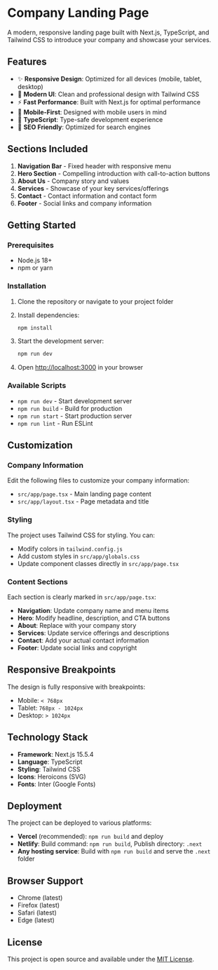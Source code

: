 # Company Landing Page

A modern, responsive landing page built with Next.js, TypeScript, and Tailwind CSS to introduce your company and showcase your services.

## Features

- ✨ **Responsive Design**: Optimized for all devices (mobile, tablet, desktop)
- 🎨 **Modern UI**: Clean and professional design with Tailwind CSS
- ⚡ **Fast Performance**: Built with Next.js for optimal performance
- 📱 **Mobile-First**: Designed with mobile users in mind
- 🔧 **TypeScript**: Type-safe development experience
- 🎯 **SEO Friendly**: Optimized for search engines

## Sections Included

1. **Navigation Bar** - Fixed header with responsive menu
2. **Hero Section** - Compelling introduction with call-to-action buttons
3. **About Us** - Company story and values
4. **Services** - Showcase of your key services/offerings
5. **Contact** - Contact information and contact form
6. **Footer** - Social links and company information

## Getting Started

### Prerequisites

- Node.js 18+ 
- npm or yarn

### Installation

1. Clone the repository or navigate to your project folder
2. Install dependencies:
   ```bash
   npm install
   ```

3. Start the development server:
   ```bash
   npm run dev
   ```

4. Open [http://localhost:3000](http://localhost:3001) in your browser

### Available Scripts

- `npm run dev` - Start development server
- `npm run build` - Build for production
- `npm run start` - Start production server
- `npm run lint` - Run ESLint

## Customization

### Company Information

Edit the following files to customize your company information:

- `src/app/page.tsx` - Main landing page content
- `src/app/layout.tsx` - Page metadata and title

### Styling

The project uses Tailwind CSS for styling. You can:

- Modify colors in `tailwind.config.js`
- Add custom styles in `src/app/globals.css`
- Update component classes directly in `src/app/page.tsx`

### Content Sections

Each section is clearly marked in `src/app/page.tsx`:

- **Navigation**: Update company name and menu items
- **Hero**: Modify headline, description, and CTA buttons
- **About**: Replace with your company story
- **Services**: Update service offerings and descriptions
- **Contact**: Add your actual contact information
- **Footer**: Update social links and copyright

## Responsive Breakpoints

The design is fully responsive with breakpoints:

- Mobile: `< 768px`
- Tablet: `768px - 1024px`
- Desktop: `> 1024px`

## Technology Stack

- **Framework**: Next.js 15.5.4
- **Language**: TypeScript
- **Styling**: Tailwind CSS
- **Icons**: Heroicons (SVG)
- **Fonts**: Inter (Google Fonts)

## Deployment

The project can be deployed to various platforms:

- **Vercel** (recommended): `npm run build` and deploy
- **Netlify**: Build command: `npm run build`, Publish directory: `.next`
- **Any hosting service**: Build with `npm run build` and serve the `.next` folder

## Browser Support

- Chrome (latest)
- Firefox (latest)
- Safari (latest)
- Edge (latest)

## License

This project is open source and available under the [MIT License](LICENSE).
